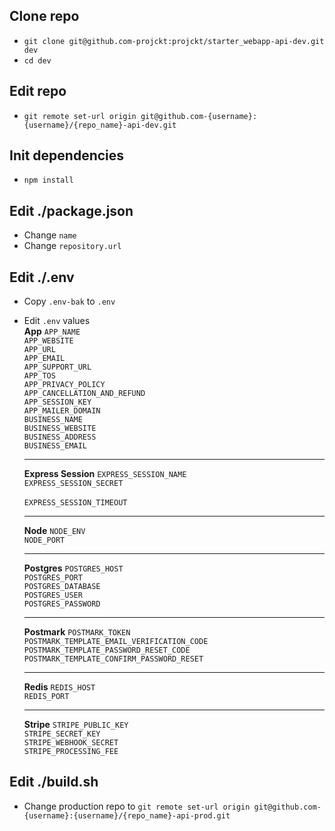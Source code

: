 ## Clone repo

- `git clone git@github.com-projckt:projckt/starter_webapp-api-dev.git dev`
- `cd dev`

## Edit repo

- `git remote set-url origin git@github.com-{username}:{username}/{repo_name}-api-dev.git`

## Init dependencies

- `npm install`

## Edit ./package.json

- Change `name`
- Change `repository.url`

## Edit ./.env

- Copy `.env-bak` to `.env`
- Edit `.env` values
  <br/>
  **App**
  `APP_NAME` <br/>
  `APP_WEBSITE` <br/>
  `APP_URL` <br/>
  `APP_EMAIL` <br/>
  `APP_SUPPORT_URL` <br/>
  `APP_TOS` <br/>
  `APP_PRIVACY_POLICY` <br/>
  `APP_CANCELLATION_AND_REFUND` <br/>
  `APP_SESSION_KEY` <br/>
  `APP_MAILER_DOMAIN` <br/>
  `BUSINESS_NAME` <br/>
  `BUSINESS_WEBSITE` <br/>
  `BUSINESS_ADDRESS` <br/>
  `BUSINESS_EMAIL` <br/>
  <hr/>

  **Express Session**
  `EXPRESS_SESSION_NAME` <br/>
  `EXPRESS_SESSION_SECRET` <br/> <br/>
  `EXPRESS_SESSION_TIMEOUT`
    <hr/>

  **Node**
  `NODE_ENV` <br/>
  `NODE_PORT` <br/>
    <hr/>

  **Postgres**
  `POSTGRES_HOST` <br/>
  `POSTGRES_PORT` <br/>
  `POSTGRES_DATABASE` <br/>
  `POSTGRES_USER` <br/>
  `POSTGRES_PASSWORD` <br/>
    <hr/>

  **Postmark**
  `POSTMARK_TOKEN` <br/>
  `POSTMARK_TEMPLATE_EMAIL_VERIFICATION_CODE` <br/>
  `POSTMARK_TEMPLATE_PASSWORD_RESET_CODE` <br/>
  `POSTMARK_TEMPLATE_CONFIRM_PASSWORD_RESET` <br/>
    <hr/>

  **Redis**
  `REDIS_HOST` <br/>
  `REDIS_PORT` <br/>
     <hr/>

  **Stripe**
  `STRIPE_PUBLIC_KEY` <br/>
  `STRIPE_SECRET_KEY` <br/>
  `STRIPE_WEBHOOK_SECRET` <br/>
  `STRIPE_PROCESSING_FEE` <br/>

## Edit ./build.sh

- Change production repo to `git remote set-url origin git@github.com-{username}:{username}/{repo_name}-api-prod.git`
